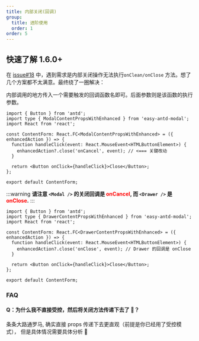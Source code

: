 ```yaml
---
title: 内部关闭(回调)
group:
  title: 进阶使用
  order: 1
order: 5
---
```


## 快速了解 <Badge>1.6.0+</Badge>

在 [issue#18](https://github.com/Wxh16144/easy-antd-modal/issues/18) 中，遇到需求是内部关闭操作无法执行`onClean/onClose` 方法。想了几个方案都不太满意。最终绕了一圈解决：

内部调用的地方传入一个需要触发的回调函数名即可。后面参数则是该函数的执行参数。

```tsx | pure
import { Button } from 'antd';
import type { ModalContentPropsWithEnhanced } from 'easy-antd-modal';
import React from 'react';

const ContentForm: React.FC<ModalContentPropsWithEnhanced> = ({ enhancedAction }) => {
  function handleClick(event: React.MouseEvent<HTMLButtonElement>) {
    enhancedAction?.close('onCancel', event); // <=== 关键改动
  }

  return <Button onClick={handleClick}>Close</Button>;
};

export default ContentForm;
```

:::warning
**请注意 `<Modal />` 的关闭回调是 <span style="color:red">onCancel</span>, 而 `<Drawer />` 是 <span style="color:red">onClose</span>.**
:::

```tsx | pure
import { Button } from 'antd';
import type { DrawerContentPropsWithEnhanced } from 'easy-antd-modal';
import React from 'react';

const ContentForm: React.FC<DrawerContentPropsWithEnhanced> = ({ enhancedAction }) => {
  function handleClick(event: React.MouseEvent<HTMLButtonElement>) {
    enhancedAction?.close('onClose', event); // Drawer 的回调是 onClose
  }

  return <Button onClick={handleClick}>Close</Button>;
};

export default ContentForm;
```

### FAQ

#### Q：为什么我不直接受控，然后将关闭方法传递下去了 🤣？

条条大路通罗马, 确实直接 props 传递下去更直观（前提是你已经用了受控模式）， 但是具体情况需要具体分析 🧐
